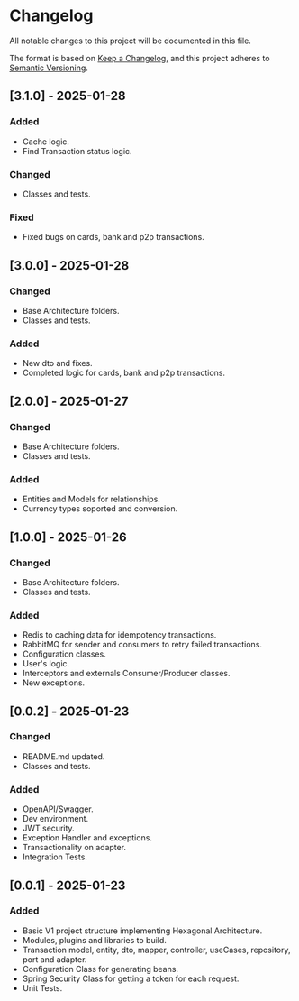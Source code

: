 # Changelog

All notable changes to this project will be documented in this file.

The format is based on [Keep a Changelog](https://keepachangelog.com/en/1.1.0/),
and this project adheres to [Semantic Versioning](https://semver.org/spec/v2.0.0.html).


## [3.1.0] - 2025-01-28

### Added

- Cache logic.
- Find Transaction status logic.

### Changed

- Classes and tests.

### Fixed

- Fixed bugs on cards, bank and p2p transactions.

## [3.0.0] - 2025-01-28

### Changed

- Base Architecture folders.
- Classes and tests.

### Added

- New dto and fixes.
- Completed logic for cards, bank and p2p transactions.


## [2.0.0] - 2025-01-27

### Changed

- Base Architecture folders.
- Classes and tests.

### Added

- Entities and Models for relationships.
- Currency types soported and conversion.

## [1.0.0] - 2025-01-26

### Changed

- Base Architecture folders.
- Classes and tests.

### Added

- Redis to caching data for idempotency transactions.
- RabbitMQ for sender and consumers to retry failed transactions.
- Configuration classes.
- User's logic.
- Interceptors and externals Consumer/Producer classes.
- New exceptions.

## [0.0.2] - 2025-01-23

### Changed

- README.md updated.
- Classes and tests.

### Added

- OpenAPI/Swagger.
- Dev environment.
- JWT security.
- Exception Handler and exceptions.
- Transactionality on adapter.
- Integration Tests.



## [0.0.1] - 2025-01-23

### Added

- Basic V1 project structure implementing Hexagonal Architecture.
- Modules, plugins and libraries to build.
- Transaction model, entity, dto, mapper, controller, useCases, repository, port and adapter.
- Configuration Class for generating beans.
- Spring Security Class for getting a token for each request.
- Unit Tests.